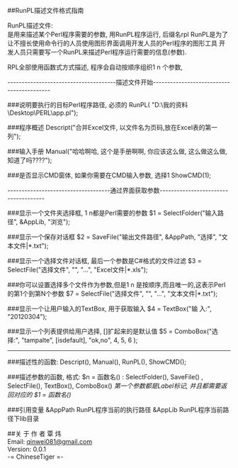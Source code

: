 ##RunPL描述文件格式指南

 RunPL描述文件:  
      是用来描述某个Perl程序需要的参数, 用RunPL程序运行, 后缀名rpl
 RunPL是为了让不擅长使用命令行的人员使用图形界面调用开发人员的Perl程序的图形工具
 开发人员只需要写一个RunPL来描述Perl程序运行需要的信息(参数).

 RPL全部使用函数式方式描述,  程序会自动按顺序组织$1~$n 个参数, 

--------------------------------------描述文件开始------------------------------------------

###说明要执行的目标Perl程序路径, 必须的
    RunPL( "D:\我的资料\Desktop\PERL\app.pl");

###程序概述
    Descript("合并Excel文件, 以文件名为页码,放在Excel表的第一列");

###输入手册
    Manual("哈哈啊哈, 这个是手册啊啊, 你应该这么做, 这么做这么做, 知道了吗????");

###是否显示CMD窗体, 如果你需要在CMD输入参数, 选择1
    ShowCMD(1);

------------------------------------通过界面获取参数-------------------------------------

###显示一个文件夹选择框, $1~$n都是Perl需要的参数
    $1 = SelectFolder("输入路径", &AppLib, "浏览");  

###显示一个保存对话框
    $2 = SaveFile("输出文件路径", &AppPath, "选择", "文本文件|*.txt");

###显示一个选择文件对话框, 最后一个参数是C#格式的文件过滤
    $3 = SelectFile("选择文件", "", "...", "Excel文件|*.xls");

###你可以设置选择多个文件作为参数,但是$1~$n 是按顺序,而且唯一的,这表示Perl的第1个到第N个参数
    $7 = SelectFile("选择文件", "", "...", "文本文件|*.txt");

###显示一个让用户输入的TextBox, 用于获取输入
    $4 = TextBox("输     入:", "20120304");

###显示一个列表提供给用户选择, []扩起来的是默认值
    $5 = ComboBox("选    择:", "tampalte", [isdefault], "ok,no", 4, 5, 6 );

---------------------------------------------------------------------------------------------
###描述性的函数: 
    Descript(), Manual(), RunPL(), ShowCMD();

###描述参数的函数, 格式: $n = 函数名() :
    SelectFolder(), SaveFile() , SelectFile(), TextBox(), ComboBox()
    *第一个参数都是Label标记,  并且都需要返回对应的  $1 = 函数名()*

###引用变量
  &AppPath  RunPL程序当前的执行路径
  &AppLib   RunPL程序当前路径下lib目录

##关 于 作  者
覃 炜  
Email: qinwei081@gmail.com  
Version: 0.0.1  
-= ChineseTiger =-  

